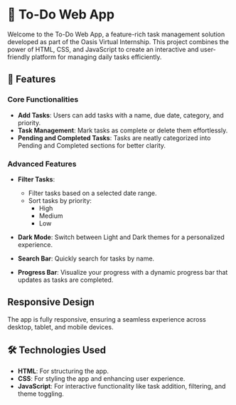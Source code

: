 # 🌟 To-Do Web App

Welcome to the To-Do Web App, a feature-rich task management solution developed as part of the Oasis Virtual Internship. This project combines the power of HTML, CSS, and JavaScript to create an interactive and user-friendly platform for managing daily tasks efficiently.

## 🚀 Features
### Core Functionalities

- **Add Tasks**: Users can add tasks with a name, due date, category, and priority.  
- **Task Management**: Mark tasks as complete or delete them effortlessly.  
- **Pending and Completed Tasks**: Tasks are neatly categorized into Pending and Completed sections for better clarity.  

### Advanced Features
- **Filter Tasks**:  
  - Filter tasks based on a selected date range.  
  - Sort tasks by priority:  
    - High  
    - Medium  
    - Low  

- **Dark Mode**: Switch between Light and Dark themes for a personalized experience.
- **Search Bar**: Quickly search for tasks by name.
- **Progress Bar**: Visualize your progress with a dynamic progress bar that updates as tasks are completed.

## Responsive Design  
The app is fully responsive, ensuring a seamless experience across desktop, tablet, and mobile devices.

## 🛠️ Technologies Used

- **HTML**: For structuring the app.  
- **CSS**: For styling the app and enhancing user experience.  
- **JavaScript**: For interactive functionality like task addition, filtering, and theme toggling.  
